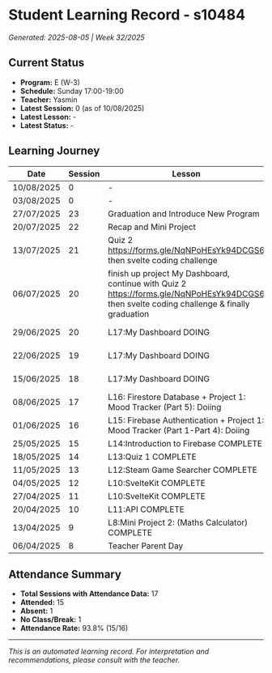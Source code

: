 # Student Learning Record - s10484
*Generated: 2025-08-05 | Week 32/2025*

## Current Status
- **Program:** E (W-3)
- **Schedule:** Sunday 17:00-19:00
- **Teacher:** Yasmin
- **Latest Session:** 0 (as of 10/08/2025)
- **Latest Lesson:** -
- **Latest Status:** -

## Learning Journey
| Date | Session | Lesson | Attendance | Progress |
|------|---------|--------|------------|----------|
| 10/08/2025 | 0 | - | - | - |
| 03/08/2025 | 0 | - | - | - |
| 27/07/2025 | 23 | Graduation and Introduce New Program | Aisyah | Graduated |
| 20/07/2025 | 22 | Recap and Mini Project | Aisyah | Completed |
| 13/07/2025 | 21 | Quiz 2 https://forms.gle/NqNPoHEsYk94DCGS6  then svelte coding challenge | Aisyah | Completed |
| 06/07/2025 | 20 | finish up project My Dashboard, continue with Quiz 2 https://forms.gle/NqNPoHEsYk94DCGS6  then svelte coding challenge & finally graduation | Absent | In Progress |
| 29/06/2025 | 20 | L17:My Dashboard DOING | Yasmin | In Progress |
| 22/06/2025 | 19 | L17:My Dashboard DOING | Yasmin | In Progress |
| 15/06/2025 | 18 | L17:My Dashboard DOING | Yasmin | In Progress |
| 08/06/2025 | 17 | L16: Firestore Database + Project 1: Mood Tracker (Part 5): Doiing | Yasmin | Completed |
| 01/06/2025 | 16 | L15: Firebase Authentication + Project 1: Mood Tracker (Part 1-Part 4): Doiing | Khairina | Completed |
| 25/05/2025 | 15 | L14:Introduction to Firebase COMPLETE | Yasmin | Completed |
| 18/05/2025 | 14 | L13:Quiz 1 COMPLETE | Yasmin | Completed |
| 11/05/2025 | 13 | L12:Steam Game Searcher COMPLETE | Yasmin | Completed |
| 04/05/2025 | 12 | L10:SvelteKit COMPLETE | Yasmin | Completed |
| 27/04/2025 | 11 | L10:SvelteKit COMPLETE | Yasmin | Completed |
| 20/04/2025 | 10 | L11:API COMPLETE | Yasmin | Completed |
| 13/04/2025 | 9 | L8:Mini Project 2: (Maths Calculator) COMPLETE | Yasmin | Completed |
| 06/04/2025 | 8 | Teacher Parent Day | No Class | - |

## Attendance Summary
- **Total Sessions with Attendance Data:** 17
- **Attended:** 15
- **Absent:** 1
- **No Class/Break:** 1
- **Attendance Rate:** 93.8% (15/16)

---
*This is an automated learning record. For interpretation and recommendations, please consult with the teacher.*